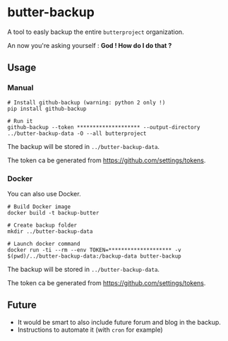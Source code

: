 # butter-backup

A tool to easly backup the entire `butterproject` organization.

An now you're asking yourself : __God ! How do I do that ?__

## Usage

### Manual

```
# Install github-backup (warning: python 2 only !)
pip install github-backup

# Run it
github-backup --token ******************** --output-directory ../butter-backup-data -O --all butterproject
```

The backup will be stored in `../butter-backup-data`.

The token ca be generated from https://github.com/settings/tokens.

### Docker

You can also use Docker.

```
# Build Docker image
docker build -t backup-butter

# Create backup folder
mkdir ../butter-backup-data

# Launch docker command
docker run -ti --rm --env TOKEN=******************** -v $(pwd)/../butter-backup-data:/backup-data butter-backup
```

The backup will be stored in `../butter-backup-data`.

The token ca be generated from https://github.com/settings/tokens.

## Future

- It would be smart to also include future forum and blog in the backup.
- Instructions to automate it (with `cron` for example)
